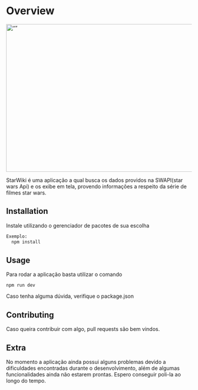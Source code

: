 # Overview

<img src="https://mir-s3-cdn-cf.behance.net/project_modules/max_1200/7b3deb32212593.5673bfaabefb9.png" alt= “” width="value" height="value" style="height: 400px; width:550px;">

StarWiki é uma aplicação a qual busca os dados providos na SWAPI(star wars Api) e os exibe em tela,
provendo informações a respeito da série de filmes star wars.

## Installation

Instale utilizando o gerenciador de pacotes de sua escolha

```bash
Exemplo:
  npm install
```

## Usage

Para rodar a aplicação basta utilizar o comando

```
npm run dev
```

Caso tenha alguma dúvida, verifique o package.json

## Contributing

Caso queira contribuir com algo, pull requests são bem vindos.

## Extra

No momento a aplicação ainda possui alguns problemas devido a dificuldades
encontradas durante o desenvolvimento, além de algumas funcionalidades ainda não estarem prontas. Espero conseguir poli-la ao longo do
tempo.
